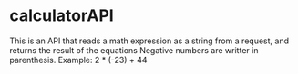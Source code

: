 # calculatorAPI
This is an API that reads a math expression as a string from a request, and returns the result of the equations
Negative numbers are writter in parenthesis. Example: 2 * (-23) + 44

